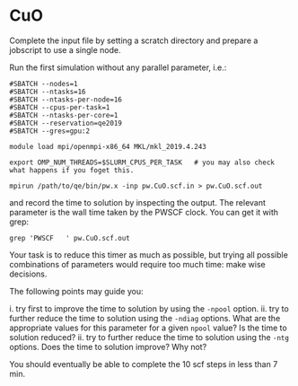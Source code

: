 # CuO

Complete the input file by setting a scratch directory and prepare a jobscript to use a single node.

Run the first simulation without any parallel parameter, i.e.:

    #SBATCH --nodes=1
    #SBATCH --ntasks=16
    #SBATCH --ntasks-per-node=16
    #SBATCH --cpus-per-task=1
    #SBATCH --ntasks-per-core=1
    #SBATCH --reservation=qe2019
    #SBATCH --gres=gpu:2
    
    module load mpi/openmpi-x86_64 MKL/mkl_2019.4.243
    
    export OMP_NUM_THREADS=$SLURM_CPUS_PER_TASK   # you may also check what happens if you foget this.
    
    mpirun /path/to/qe/bin/pw.x -inp pw.CuO.scf.in > pw.CuO.scf.out 

and record the time to solution by inspecting the output. The relevant 
parameter is the wall time taken by the PWSCF clock. You can get it with
grep:

    grep 'PWSCF   ' pw.CuO.scf.out

Your task is to reduce this timer as much as possible, but trying all possible
combinations of parameters would require too much time: make wise decisions.

The following points may guide you:

i. try first to improve the time to solution by using the `-npool` option.
ii. try to further reduce the time to solution using the `-ndiag` options. 
    What are the appropriate values for this parameter for a given `npool` value? Is the time to solution reduced?
ii. try to further reduce the time to solution using the `-ntg` options.  Does the time to solution improve? Why not?

You should eventually be able to complete the 10 scf steps in less than 7 min.
